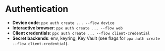 
# Authentication

- **Device code**: `ppx auth create ... --flow device`
- **Interactive browser**: `ppx auth create ... --flow web`
- **Client credentials**: `ppx auth create ... --flow client-credential`
- **Secret backends**: env, keyring, Key Vault (see flags for `ppx auth create --flow client-credential`).
